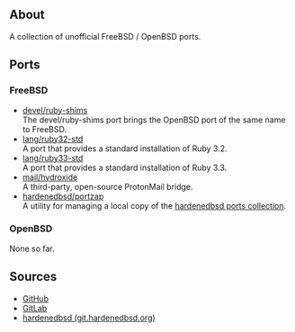 ## About

A collection of unofficial FreeBSD / OpenBSD ports.

## Ports

### FreeBSD

* [devel/ruby-shims](freebsd/devel/ruby-shims) <br>
  The devel/ruby-shims port brings the OpenBSD port of the same name to FreeBSD.
* [lang/ruby32-std](freebsd/lang/ruby32-std) <br>
  A port that provides a standard installation of Ruby 3.2.
* [lang/ruby33-std](freebsd/lang/ruby33-std) <br>
  A port that provides a standard installation of Ruby 3.3.
* [mail/hydroxide](freebsd/mail/hydroxide) <br>
  A third-party, open-source ProtonMail bridge.
* [hardenedbsd/portzap](freebsd/hardenedbsd/portzap) <br>
  A utility for managing a local copy of the
  [hardenedbsd ports collection](https://git.hardenedbsd.org/hardenedbsd/ports).

### OpenBSD

None so far.

## Sources

* [GitHub](https://github.com/0x1eef/ports)
* [GitLab](https://gitlab.com/0x1eef/ports)
* [hardenedbsd (git.hardenedbsd.org)](https://git.hardenedbsd.org/0x1eef/ports)
